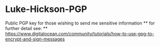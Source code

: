 # Luke-Hickson-PGP
Public PGP key for those wishing to send me sensitive information
** for further detail see: **
https://www.digitalocean.com/community/tutorials/how-to-use-gpg-to-encrypt-and-sign-messages 
